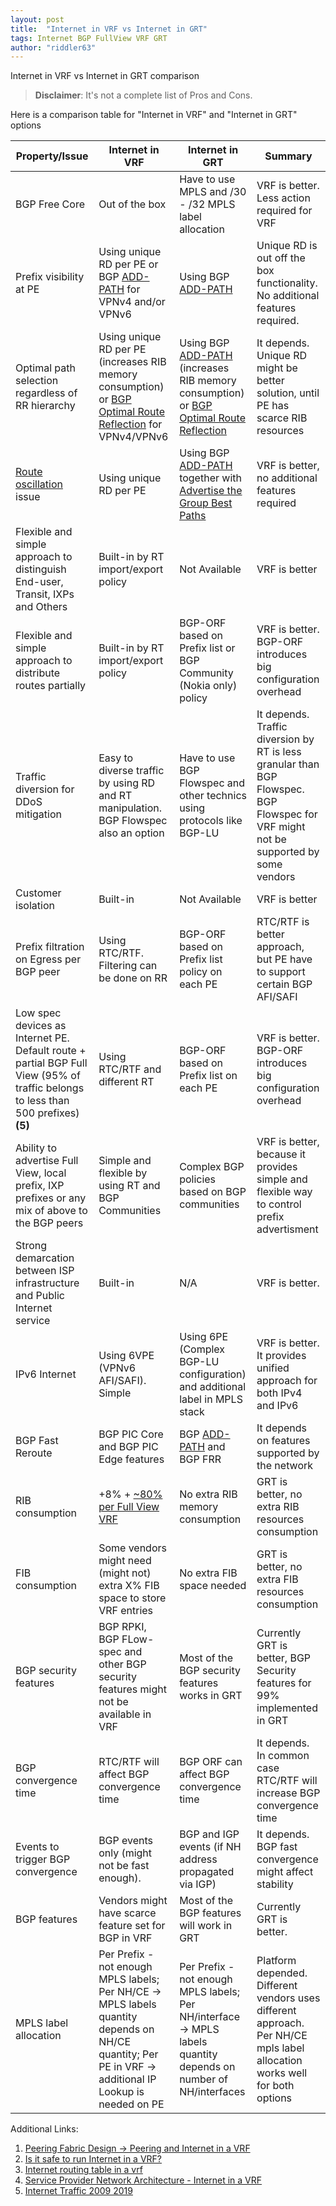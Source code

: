 ```yaml
---
layout: post
title:  "Internet in VRF vs Internet in GRT"
tags: Internet BGP FullView VRF GRT
author: "riddler63"
---
```


Internet in VRF vs Internet in GRT comparison

> **Disclaimer**: It's not a complete list of Pros and Cons.

Here is a comparison table for "Internet in VRF" and "Internet in GRT" options 

| Property/Issue      | Internet in VRF | Internet in GRT | Summary | 
| ------------- | -------------   |-----------------|-------| 
| BGP Free Core                                 | Out of the box    | Have to use MPLS and /30 - /32 MPLS label allocation                | VRF is better. Less action required for VRF | 
| Prefix visibility at PE                       | Using unique RD per PE or BGP [ADD-PATH](https://tools.ietf.org/html/rfc7911) for VPNv4 and/or VPNv6 | Using BGP [ADD-PATH](https://tools.ietf.org/html/rfc7911)                | Unique RD is out off the box functionality. No additional features required. | 
| Optimal path selection regardless of RR hierarchy  | Using unique RD per PE (increases RIB memory consumption) or [BGP Optimal Route Reflection](https://tools.ietf.org/html/draft-ietf-idr-bgp-optimal-route-reflection-19) for VPNv4/VPNv6  | Using BGP [ADD-PATH](https://tools.ietf.org/html/rfc7911) (increases RIB memory consumption) or  [BGP Optimal Route Reflection](https://tools.ietf.org/html/draft-ietf-idr-bgp-optimal-route-reflection-19) | It depends. Unique RD might be better solution, until PE has scarce RIB resources | 
| [Route oscillation](https://tools.ietf.org/html/rfc3345) issue  | Using unique RD per PE  | Using BGP [ADD-PATH](https://tools.ietf.org/html/rfc7911) together with [Advertise the Group Best Paths]( (https://tools.ietf.org/html/rfc7964#section-4))   | VRF is better, no additional features required| 
| Flexible and simple approach to distinguish End-user, Transit, IXPs and Others | Built-in by RT import/export policy | Not Available | VRF is better | 
| Flexible and simple approach to distribute routes partially | Built-in by RT import/export policy | BGP-ORF based on Prefix list or BGP Community (Nokia only) policy | VRF is better. BGP-ORF introduces big configuration overhead | 
| Traffic diversion for DDoS mitigation | Easy to diverse traffic by using RD and RT manipulation. BGP Flowspec also an option | Have to use BGP Flowspec and other technics using protocols like BGP-LU | It depends. Traffic diversion by RT is less granular than BGP Flowspec. BGP Flowspec for VRF might not be supported by some vendors | 
| Customer isolation | Built-in | Not Available | VRF is better | 
| Prefix filtration on Egress per BGP peer | Using RTC/RTF. Filtering can be done on RR |  BGP-ORF based on Prefix list policy on each PE| RTC/RTF is better approach, but PE have to support certain BGP AFI/SAFI |
| Low spec devices as Internet PE. Default route + partial BGP Full View (95% of traffic belongs to less than 500 prefixes) **(5)** | Using RTC/RTF and different RT   | BGP-ORF based on Prefix list on each PE | VRF is better. BGP-ORF introduces big configuration overhead | 
| Ability to advertise Full View, local prefix, IXP prefixes or any mix of above to the BGP peers | Simple and flexible by using RT and BGP Communities | Complex BGP policies based on BGP communities | VRF is better, because it provides simple and flexible way to control prefix advertisment | 
| Strong demarcation between ISP infrastructure and Public Internet service | Built-in | N/A | VRF is better. | 
| IPv6 Internet | Using 6VPE (VPNv6 AFI/SAFI). Simple | Using 6PE (Complex BGP-LU configuration) and additional label in MPLS stack | VRF is better. It provides unified approach for both IPv4 and IPv6 | 
| BGP Fast Reroute | BGP PIC Core and BGP PIC Edge features | BGP [ADD-PATH](https://tools.ietf.org/html/rfc7911) and BGP FRR | It depends on features supported by the network | 
| RIB consumption | +8% + [~80% per Full View VRF ](https://blog.ipspace.net/2012/07/is-it-safe-to-run-internet-in-vrf.html) | No extra RIB memory consumption | GRT is better, no extra RIB resources consumption | 
|FIB consumption | Some vendors might need (might not) extra X% FIB space to store VRF entries  | No extra FIB space needed | GRT is better, no extra FIB resources consumption | 
| BGP security features | BGP RPKI, BGP FLow-spec and other BGP security features might not be available in VRF | Most of the BGP security features works in GRT | Currently GRT is better, BGP Security features for 99% implemented in GRT | 
| BGP convergence time | RTC/RTF will affect BGP convergence time | BGP ORF can affect BGP convergence time | It depends. In common case RTC/RTF will increase BGP convergence time | 
| Events to trigger BGP convergence | BGP events only (might not be fast enough). | BGP and IGP events (if NH address propagated via IGP)| It depends. BGP fast convergence might affect stability | 
| BGP features | Vendors might have scarce feature set for BGP in VRF | Most of the BGP features will work in GRT | Currently GRT is better.  | 
| MPLS label allocation | Per Prefix - not enough MPLS labels; Per NH/CE -> MPLS labels quantity depends on NH/CE quantity; Per PE in VRF -> additional IP Lookup is needed on PE | Per Prefix - not enough MPLS labels; Per NH/interface -> MPLS labels quantity depends on number of NH/interfaces | Platform depended. Different vendors uses different approach. Per NH/CE mpls label allocation works well for both options | 

Additional Links:

1. [Peering Fabric Design -> Peering and Internet in a VRF](https://xrdocs.io/design/blogs/latest-peering-fabric-hld#security)
2. [Is it safe to run Internet in a VRF?](https://blog.ipspace.net/2012/07/is-it-safe-to-run-internet-in-vrf.html)
3. [Internet routing table in a vrf](https://seclists.org/nanog/2013/Mar/154)
4. [Service Provider Network Architecture - Internet in a VRF](https://www.reddit.com/r/networking/comments/5j8vg8/service_provider_network_architecture_internet_in/)
5. [Internet Traffic 2009 2019](https://www.youtube.com/watch?v=jGnVcCQUCdk&feature=youtu.be)

